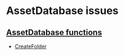 # AssetDatabase issues

## [AssetDatabase functions](https://docs.unity3d.com/ScriptReference/AssetDatabase.html)
- [CreateFolder](AssetDatabase/CreateFolder.md)
